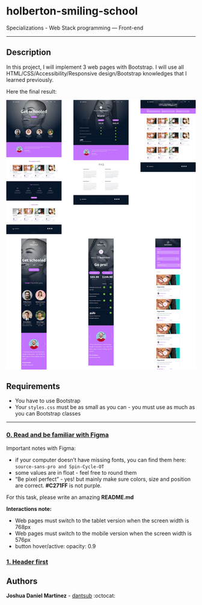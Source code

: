 # holberton-smiling-school

Specializations - Web Stack programming ― Front-end

---

## Description

In this project, I will implement 3 web pages with Bootstrap. I will use all HTML/CSS/Accessibility/Responsive design/Bootstrap knowledges that I learned previously.

Here the final result:

![cover](images/cover.jpg)

## Requirements

* You have to use Bootstrap
* Your `styles.css` must be as small as you can - you must use as much as you can Bootstrap classes

---

### [0. Read and be familiar with Figma](README.md)

Important notes with Figma:

* if your computer doesn’t have missing fonts, you can find them here: `source-sans-pro and Spin-Cycle-OT`
* some values are in float - feel free to round them
* “Be pixel perfect” - yes! but mainly make sure colors, size and position are correct. **#C271FF** is not purple.

For this task, please write an amazing **README.md**

**Interactions note:**

* Web pages must switch to the tablet version when the screen width is 768px
* Web pages must switch to the mobile version when the screen width is 576px
* button hover/active: opacity: 0.9

### [1. Header first](./0-homepage.html)

## Authors

**Joshua Daniel Martinez** - [dantsub](https://github.com/dantsub) :octocat:
